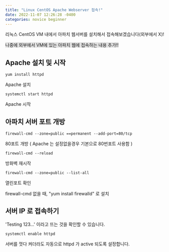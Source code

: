 ```yaml
---
title: "Linux CentOS Apache Webserver 접속!"
date: 2022-11-07 12:26:28 -0400
categories: novice beginner
---
```


리눅스 CentOS VM 내에서 아파치 웹서버를 설치해서 접속해보겠습니다(외부에서 X)!

<span style="background-color: #e1e1e1">나중에 외부에서 VM에 있는 아파치 웹에 접속하는 내용 추가!!</span>

Apache 설치 및 시작
------------
```
yum install httpd
```
Apache 설치
```
systemctl start httpd
```
Apache 시작

아파치 서버 포트 개방
------------
```
firewall-cmd --zone=public ==permanent --add-port=80/tcp
```
80포트 개방 ( Apache 는 설정없을경우 기본으로 80번포트 사용함 )


```
firewall-cmd --reload
```
방화벽 재시작
```
firewall-cmd --zone=public --list-all
```
열린포트 확인

firewall-cmd 없을 때, "yum install firewalld" 로 설치


서버 IP 로 접속하기
------------
'Testing 123...' 이라고 뜨는 것을 확인할 수 있습니다.
```
systemctl enable httpd
```
서버를 껏다 켜더라도 자동으로 httpd 가 active 되도록 설정합니다.
